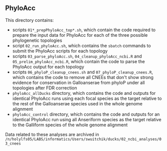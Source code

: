 ## PhyloAcc  
  
This directory contains:  
* scripts `01*_prepPhyloAcc_top*.sh`, which contain the code required to prepare the input data for PhyloAcc for each of the three possible phylogenetic topologies  
* script `02_run_phyloAcc.sh`, which contains the `sbatch` commands to submit the PhyloAcc scripts for each topology  
* scripts `03_parse_phyloAcc.sh`, `04_cleanup_phyloAcc_ncbi.R` and `05_prelim_phyloAcc_ncbi.R`, which contain the code to parse the PhyloAcc output for each topology  
* scripts `06_phyloP_cleanup_cnees.sh` and `07_phyloP_cleanup_cnees.R`, which contains the code to remove all CNEEs that don't show strong evidence for conservation in Galloanserae from phyloP under all topologies after FDR correction  
* `phyloAcc_allDucks` directory, which contains the code and outputs for identical PhyloAcc runs using each focal species as the target relative to the rest of the Galloanserae species used in the whole genome alignment  
* `phyloAcc_control` directory, which contains the code and outputs for an identical PhyloAcc run using all Anseriform species as the target relative to the Galliform species of the whole genome alignment  
  
  
Data related to these analyses are archived in `/n/holylfs05/LABS/informatics/Users/swuitchik/ducks/02_ncbi_analyses/03_cnees`
